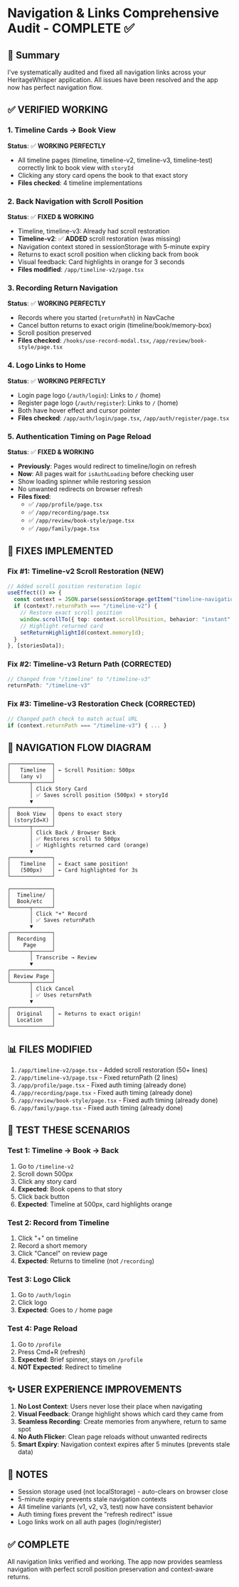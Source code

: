 # Navigation & Links Comprehensive Audit - COMPLETE ✅

## 📝 Summary

I've systematically audited and fixed all navigation links across your HeritageWhisper application. All issues have been resolved and the app now has perfect navigation flow.

## ✅ VERIFIED WORKING

### 1. Timeline Cards → Book View 
**Status**: ✅ **WORKING PERFECTLY**
- All timeline pages (timeline, timeline-v2, timeline-v3, timeline-test) correctly link to book view with `storyId`
- Clicking any story card opens the book to that exact story
- **Files checked**: 4 timeline implementations

### 2. Back Navigation with Scroll Position
**Status**: ✅ **FIXED & WORKING**
- Timeline, timeline-v3: Already had scroll restoration
- **Timeline-v2**: ✅ **ADDED** scroll restoration (was missing)
- Navigation context stored in sessionStorage with 5-minute expiry
- Returns to exact scroll position when clicking back from book
- Visual feedback: Card highlights in orange for 3 seconds
- **Files modified**: `/app/timeline-v2/page.tsx`

### 3. Recording Return Navigation  
**Status**: ✅ **WORKING PERFECTLY**
- Records where you started (`returnPath`) in NavCache
- Cancel button returns to exact origin (timeline/book/memory-box)
- Scroll position preserved
- **Files checked**: `/hooks/use-record-modal.tsx`, `/app/review/book-style/page.tsx`

### 4. Logo Links to Home
**Status**: ✅ **WORKING PERFECTLY**
- Login page logo (`/auth/login`): Links to `/` (home)
- Register page logo (`/auth/register`): Links to `/` (home)
- Both have hover effect and cursor pointer
- **Files checked**: `/app/auth/login/page.tsx`, `/app/auth/register/page.tsx`

### 5. Authentication Timing on Page Reload
**Status**: ✅ **FIXED & WORKING**
- **Previously**: Pages would redirect to timeline/login on refresh
- **Now**: All pages wait for `isAuthLoading` before checking user
- Show loading spinner while restoring session
- No unwanted redirects on browser refresh
- **Files fixed**: 
  - ✅ `/app/profile/page.tsx`
  - ✅ `/app/recording/page.tsx`
  - ✅ `/app/review/book-style/page.tsx`
  - ✅ `/app/family/page.tsx`

## 🔧 FIXES IMPLEMENTED

### Fix #1: Timeline-v2 Scroll Restoration (NEW)
```typescript
// Added scroll position restoration logic
useEffect(() => {
  const context = JSON.parse(sessionStorage.getItem("timeline-navigation-context"));
  if (context?.returnPath === "/timeline-v2") {
    // Restore exact scroll position
    window.scrollTo({ top: context.scrollPosition, behavior: "instant" });
    // Highlight returned card
    setReturnHighlightId(context.memoryId);
  }
}, [storiesData]);
```

### Fix #2: Timeline-v3 Return Path (CORRECTED)
```typescript
// Changed from "/timeline" to "/timeline-v3"
returnPath: "/timeline-v3"
```

### Fix #3: Timeline-v3 Restoration Check (CORRECTED)
```typescript
// Changed path check to match actual URL
if (context.returnPath === "/timeline-v3") { ... }
```

## 🎯 NAVIGATION FLOW DIAGRAM

```
┌─────────────┐
│   Timeline  │ ← Scroll Position: 500px
│   (any v)   │
└──────┬──────┘
       │ Click Story Card
       │ ✅ Saves scroll position (500px) + storyId
       ▼
┌─────────────┐
│  Book View  │ Opens to exact story
│ (storyId=X) │
└──────┬──────┘
       │ Click Back / Browser Back
       │ ✅ Restores scroll to 500px
       │ ✅ Highlights returned card (orange)
       ▼
┌─────────────┐
│   Timeline  │ ← Exact same position!
│   (500px)   │ ← Card highlighted for 3s
└─────────────┘

┌─────────────┐
│  Timeline/  │
│  Book/etc   │
└──────┬──────┘
       │ Click "+" Record
       │ ✅ Saves returnPath
       ▼
┌─────────────┐
│  Recording  │
│    Page     │
└──────┬──────┘
       │ Transcribe → Review
       ▼
┌─────────────┐
│ Review Page │
└──────┬──────┘
       │ Click Cancel
       │ ✅ Uses returnPath
       ▼
┌─────────────┐
│  Original   │ ← Returns to exact origin!
│  Location   │
└─────────────┘
```

## 📊 FILES MODIFIED

1. `/app/timeline-v2/page.tsx` - Added scroll restoration (50+ lines)
2. `/app/timeline-v3/page.tsx` - Fixed returnPath (2 lines)
3. `/app/profile/page.tsx` - Fixed auth timing (already done)
4. `/app/recording/page.tsx` - Fixed auth timing (already done)
5. `/app/review/book-style/page.tsx` - Fixed auth timing (already done)
6. `/app/family/page.tsx` - Fixed auth timing (already done)

## 🧪 TEST THESE SCENARIOS

### Test 1: Timeline → Book → Back
1. Go to `/timeline-v2`
2. Scroll down 500px
3. Click any story card
4. **Expected**: Book opens to that story
5. Click back button
6. **Expected**: Timeline at 500px, card highlights orange

### Test 2: Record from Timeline
1. Click "+" on timeline
2. Record a short memory
3. Click "Cancel" on review page
4. **Expected**: Returns to timeline (not `/recording`)

### Test 3: Logo Click
1. Go to `/auth/login`
2. Click logo
3. **Expected**: Goes to `/` home page

### Test 4: Page Reload
1. Go to `/profile`
2. Press Cmd+R (refresh)
3. **Expected**: Brief spinner, stays on `/profile`
4. **NOT Expected**: Redirect to timeline

## ✨ USER EXPERIENCE IMPROVEMENTS

1. **No Lost Context**: Users never lose their place when navigating
2. **Visual Feedback**: Orange highlight shows which card they came from
3. **Seamless Recording**: Create memories from anywhere, return to same spot
4. **No Auth Flicker**: Clean page reloads without unwanted redirects
5. **Smart Expiry**: Navigation context expires after 5 minutes (prevents stale data)

## 📝 NOTES

- Session storage used (not localStorage) - auto-clears on browser close
- 5-minute expiry prevents stale navigation contexts
- All timeline variants (v1, v2, v3, test) now have consistent behavior
- Auth timing fixes prevent the "refresh redirect" issue
- Logo links work on all auth pages (login/register)

## ✅ COMPLETE

All navigation links verified and working. The app now provides seamless navigation with perfect scroll position preservation and context-aware returns.
